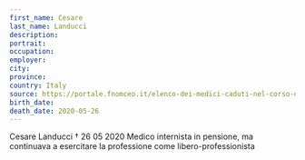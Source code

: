```yaml
---
first_name: Cesare
last_name: Landucci
description: 
portrait: 
occupation: 
employer: 
city: 
province: 
country: Italy
source: https://portale.fnomceo.it/elenco-dei-medici-caduti-nel-corso-dellepidemia-di-covid-19/
birth_date: 
death_date: 2020-05-26
---
```


Cesare Landucci † 26 05 2020
Medico internista in pensione, ma continuava a esercitare la professione come libero-professionista